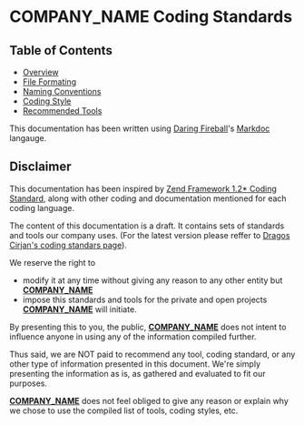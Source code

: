 # __COMPANY_NAME__ Coding Standards

## Table of Contents

* [Overview](docs/overview.md)
* [File Formating](docs/file-formating.md)
* [Naming Conventions](docs/naming-conventions.md)
* [Coding Style](docs/coding-style.md)
* [Recommended Tools](docs/recommended-tools.md)


This documentation has been written using [Daring Fireball](http://daringfireball.net/)'s [Markdoc](http://daringfireball.net/projects/markdown/syntax) langauge.

## Disclaimer

This documentation has been inspired by [Zend Framework 1.2* Coding Standard](http://framework.zend.com/manual/1.12/en/coding-standard.html), along with other coding and documentation mentioned for each coding language.

The content of this documentation is a draft. It contains sets of standards and tools our company uses. (For the latest version please reffer to [Dragos Cirjan's coding standars page](https://github.com/dragoscirjan/coding-standards)).

We reserve the right to
* modify it at any time without giving any reason to any other entity but [__COMPANY_NAME__](https://__COMPANY_URL__)
* impose this standards and tools for the private and open projects [__COMPANY_NAME__](https://__COMPANY_URL__) will initiate.

By presenting this to you, the public, [__COMPANY_NAME__](https://__COMPANY_URL__) does not intent to influence anyone in using any of the information compiled further.

Thus said, we are NOT paid to recommend any tool, coding standard, or any other type of information presented in this document. We're simply presenting the information as is, as gathered and evaluated to fit our purposes.

[__COMPANY_NAME__](https://__COMPANY_URL__) does not feel obliged to give any reason or explain why we chose to use the compiled list of tools, coding styles, etc.
